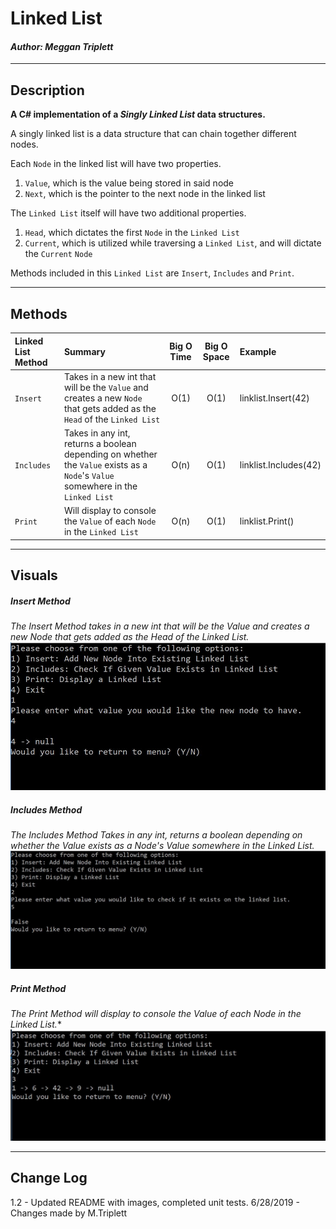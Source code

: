 ﻿# Linked List
#### *Author: Meggan Triplett*

------------------------------

## Description

**A C# implementation of a *Singly Linked List* data structures.**

A singly linked list is a data structure that can chain together different nodes.

Each `Node` in the linked list will have two properties.
1. `Value`, which is the value being stored in said node
2. `Next`, which is the pointer to the next node in the linked list

The `Linked List` itself will have two additional properties.
1. `Head`, which dictates the first `Node` in the `Linked List`
2. `Current`, which is utilized while traversing a `Linked List`, and will dictate the `Current` `Node`

Methods included in this `Linked List` are `Insert`, `Includes` and `Print`.

------------------------------

## Methods

| Linked List Method | Summary | Big O Time | Big O Space | Example | 
| :----------- | :----------- | :-------------: | :-------------: | :----------- |
| `Insert` | Takes in a new int that will be the `Value` and creates a new `Node` that gets added as the `Head` of the `Linked List` | O(1) | O(1) | linklist.Insert(42) |
| `Includes` | Takes in any int, returns a boolean depending on whether the `Value` exists as a `Node`'s `Value` somewhere in the `Linked List` | O(n) | O(1) | linklist.Includes(42) |
| `Print` | Will display to console the `Value` of each `Node` in the `Linked List` | O(n) | O(1) | linklist.Print() |

------------------------------

## Visuals

##### Insert Method
*The Insert Method takes in a new int that will be the Value and creates a new Node that gets added as the Head 
of the Linked List.*
![Linked List Insert Method Example](https://github.com/Meggan-Triplett/dotnet-data-structures-algorithms/blob/master/assets/LinkedList-InsertMethodExample.JPG?raw=true)

##### Includes Method
*The Includes Method Takes in any int, returns a boolean depending on whether the Value exists as a Node's Value 
somewhere in the Linked List.*
![Linked List Includes Method Example](https://github.com/Meggan-Triplett/dotnet-data-structures-algorithms/blob/master/assets/LinkedList-IncludesMethodExample.JPG?raw=true)

##### Print Method
*The Print Method will display to console the Value of each Node in the Linked List.**
![Linked List Print Method Example](https://github.com/Meggan-Triplett/dotnet-data-structures-algorithms/blob/master/assets/LinkedList-PrintMethodExample.JPG?raw=true)


------------------------------

## Change Log
1.2 - Updated README with images, completed unit tests. 6/28/2019 - Changes made by M.Triplett